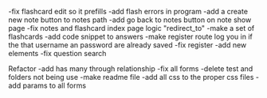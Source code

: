 -fix flashcard edit so it prefills
-add flash errors in program
-add a create new note button to notes path
-add go back to notes button on note show page
-fix notes and flashcard index page logic "redirect_to"
-make a set of flashcards
-add code snippet to answers
-make register route log you in if the that username an password are already saved
-fix register
-add new elements
-fix question search

Refactor
-add has many through relationship
-fix all forms
-delete test and folders not being use
-make readme file
-add all css to the proper css files
-add params to all forms 
